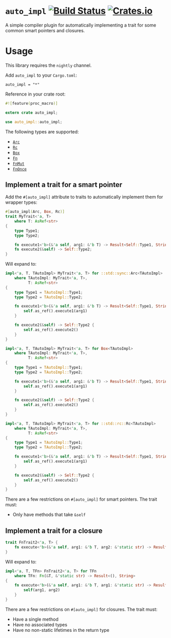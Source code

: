 # `auto_impl` [![Build Status](https://travis-ci.org/KodrAus/auto_impl.svg?branch=master)](https://travis-ci.org/KodrAus/auto_impl) [![Crates.io](https://img.shields.io/crates/v/auto_impl.svg)](https://crates.io/crates/auto_impl)

A simple compiler plugin for automatically implementing a trait for some common smart pointers and closures.

# Usage

This library requires the `nightly` channel.

Add `auto_impl` to your `Cargo.toml`:

```
auto_impl = "*"
```

Reference in your crate root:

```rust
#![feature(proc_macro)]

extern crate auto_impl;

use auto_impl::auto_impl;
```

The following types are supported:

- [`Arc`](https://doc.rust-lang.org/std/sync/struct.Arc.html)
- [`Rc`](https://doc.rust-lang.org/std/rc/struct.Rc.html)
- [`Box`](https://doc.rust-lang.org/std/boxed/struct.Box.html)
- [`Fn`](https://doc.rust-lang.org/std/ops/trait.Fn.html)
- [`FnMut`](https://doc.rust-lang.org/std/ops/trait.FnMut.html)
- [`FnOnce`](https://doc.rust-lang.org/std/ops/trait.FnOnce.html)

## Implement a trait for a smart pointer

Add the `#[auto_impl]` attribute to traits to automatically implement them for wrapper types:

```rust
#[auto_impl(Arc, Box, Rc)]
trait MyTrait<'a, T> 
    where T: AsRef<str>
{
    type Type1;
    type Type2;

    fn execute1<'b>(&'a self, arg1: &'b T) -> Result<Self::Type1, String>;
    fn execute2(&self) -> Self::Type2;
}
```

Will expand to:

```rust
impl<'a, T, TAutoImpl> MyTrait<'a, T> for ::std::sync::Arc<TAutoImpl>
    where TAutoImpl: MyTrait<'a, T>,
          T: AsRef<str>
{
    type Type1 = TAutoImpl::Type1;
    type Type2 = TAutoImpl::Type2;

    fn execute1<'b>(&'a self, arg1: &'b T) -> Result<Self::Type1, String> {
        self.as_ref().execute1(arg1)
    }

    fn execute2(&self) -> Self::Type2 {
        self.as_ref().execute2()
    }
}

impl<'a, T, TAutoImpl> MyTrait<'a, T> for Box<TAutoImpl>
    where TAutoImpl: MyTrait<'a, T>,
          T: AsRef<str>
{
    type Type1 = TAutoImpl::Type1;
    type Type2 = TAutoImpl::Type2;

    fn execute1<'b>(&'a self, arg1: &'b T) -> Result<Self::Type1, String> {
        self.as_ref().execute1(arg1)
    }

    fn execute2(&self) -> Self::Type2 {
        self.as_ref().execute2()
    }
}

impl<'a, T, TAutoImpl> MyTrait<'a, T> for ::std::rc::Rc<TAutoImpl>
    where TAutoImpl: MyTrait<'a, T>,
          T: AsRef<str>
{
    type Type1 = TAutoImpl::Type1;
    type Type2 = TAutoImpl::Type2;

    fn execute1<'b>(&'a self, arg1: &'b T) -> Result<Self::Type1, String> {
        self.as_ref().execute1(arg1)
    }

    fn execute2(&self) -> Self::Type2 {
        self.as_ref().execute2()
    }
}
```

There are a few restrictions on `#[auto_impl]` for smart pointers. The trait must:

- Only have methods that take `&self`

## Implement a trait for a closure

```rust
trait FnTrait2<'a, T> {
    fn execute<'b>(&'a self, arg1: &'b T, arg2: &'static str) -> Result<(), String>;
}
```

Will expand to:

```rust
impl<'a, T, TFn> FnTrait2<'a, T> for TFn
    where TFn: Fn(&T, &'static str) -> Result<(), String>
{
    fn execute<'b>(&'a self, arg1: &'b T, arg1: &'static str) -> Result<(), String> {
        self(arg1, arg2)
    }
}
```

There are a few restrictions on `#[auto_impl]` for closures. The trait must:

- Have a single method
- Have no associated types
- Have no non-static lifetimes in the return type
